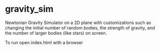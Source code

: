 # gravity_sim
Newtonian Gravity Simulator on a 2D plane with customizations such as changing the initial number of random bodies,
the strength of gravity, and the number of larger bodies (like stars) on screen.

To run open index.html with a browser
